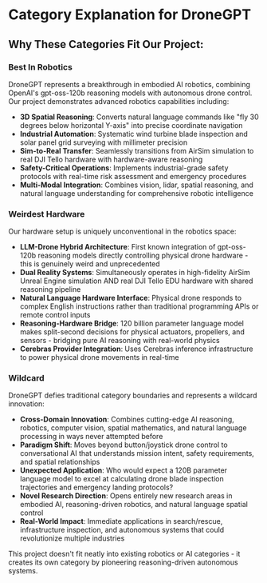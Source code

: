 # Category Explanation for DroneGPT

## Why These Categories Fit Our Project:

### **Best In Robotics**
DroneGPT represents a breakthrough in embodied AI robotics, combining OpenAI's gpt-oss-120b reasoning models with autonomous drone control. Our project demonstrates advanced robotics capabilities including:
- **3D Spatial Reasoning**: Converts natural language commands like "fly 30 degrees below horizontal Y-axis" into precise coordinate navigation
- **Industrial Automation**: Systematic wind turbine blade inspection and solar panel grid surveying with millimeter precision
- **Sim-to-Real Transfer**: Seamlessly transitions from AirSim simulation to real DJI Tello hardware with hardware-aware reasoning
- **Safety-Critical Operations**: Implements industrial-grade safety protocols with real-time risk assessment and emergency procedures
- **Multi-Modal Integration**: Combines vision, lidar, spatial reasoning, and natural language understanding for comprehensive robotic intelligence

### **Weirdest Hardware** 
Our hardware setup is uniquely unconventional in the robotics space:
- **LLM-Drone Hybrid Architecture**: First known integration of gpt-oss-120b reasoning models directly controlling physical drone hardware - this is genuinely weird and unprecedented
- **Dual Reality Systems**: Simultaneously operates in high-fidelity AirSim Unreal Engine simulation AND real DJI Tello EDU hardware with shared reasoning pipeline
- **Natural Language Hardware Interface**: Physical drone responds to complex English instructions rather than traditional programming APIs or remote control inputs
- **Reasoning-Hardware Bridge**: 120 billion parameter language model makes split-second decisions for physical actuators, propellers, and sensors - bridging pure AI reasoning with real-world physics
- **Cerebras Provider Integration**: Uses Cerebras inference infrastructure to power physical drone movements in real-time

### **Wildcard**
DroneGPT defies traditional category boundaries and represents a wildcard innovation:
- **Cross-Domain Innovation**: Combines cutting-edge AI reasoning, robotics, computer vision, spatial mathematics, and natural language processing in ways never attempted before
- **Paradigm Shift**: Moves beyond button/joystick drone control to conversational AI that understands mission intent, safety requirements, and spatial relationships
- **Unexpected Application**: Who would expect a 120B parameter language model to excel at calculating drone blade inspection trajectories and emergency landing protocols?
- **Novel Research Direction**: Opens entirely new research areas in embodied AI, reasoning-driven robotics, and natural language spatial control
- **Real-World Impact**: Immediate applications in search/rescue, infrastructure inspection, and autonomous systems that could revolutionize multiple industries

This project doesn't fit neatly into existing robotics or AI categories - it creates its own category by pioneering reasoning-driven autonomous systems.

